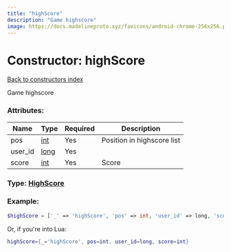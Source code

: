 ```yaml
---
title: "highScore"
description: "Game highscore"
image: https://docs.madelineproto.xyz/favicons/android-chrome-256x256.png
---
```

# Constructor: highScore  
[Back to constructors index](index.md)



Game highscore

### Attributes:

| Name     |    Type       | Required | Description |
|----------|---------------|----------|-------------|
|pos|[int](../types/int.md) | Yes|Position in highscore list|
|user\_id|[long](../types/long.md) | Yes|
|score|[int](../types/int.md) | Yes|Score|



### Type: [HighScore](../types/HighScore.md)


### Example:

```php
$highScore = ['_' => 'highScore', 'pos' => int, 'user_id' => long, 'score' => int];
```  


Or, if you're into Lua:

```lua
highScore={_='highScore', pos=int, user_id=long, score=int}

```


